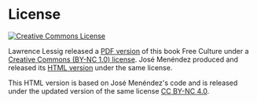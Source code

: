 # License

<p><a rel="license" href="http://creativecommons.org/licenses/by-nc/4.0/"><img alt="Creative Commons License" style="border-width:0" src="assets/cc.png" /></a></p>

Lawrence Lessig released a [PDF version](http://www.free-culture.cc/freecontent) of this book Free Culture under a [Creative Commons (BY-NC 1.0) license](https://creativecommons.org/licenses/by-nc/1.0/). José Menéndez produced and released its [HTML version](http://www.ibiblio.org/ebooks/Lessig/index.html) under the same license.

This HTML version is based on José Menéndez's code and is released under the updated version of the same license [CC BY-NC 4.0](https://creativecommons.org/licenses/by-nc/4.0/).
